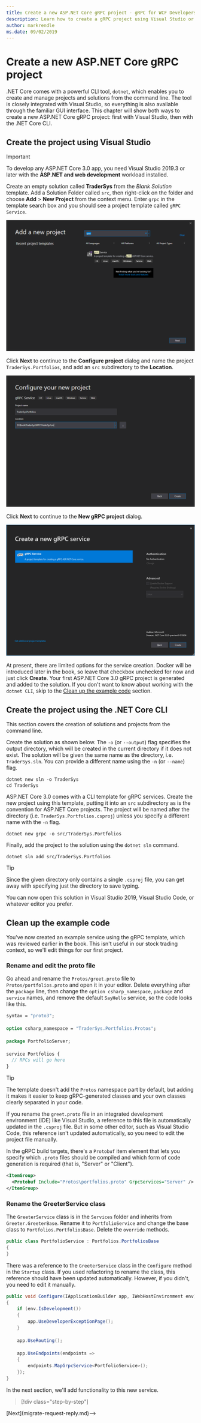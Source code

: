 ```yaml
---
title: Create a new ASP.NET Core gRPC project - gRPC for WCF Developers
description: Learn how to create a gRPC project using Visual Studio or from the command line.
author: markrendle
ms.date: 09/02/2019
---
```


# Create a new ASP.NET Core gRPC project

.NET Core comes with a powerful CLI tool, `dotnet`, which enables you to create and manage projects and solutions from the command line. The tool is closely integrated with Visual Studio, so everything is also available through the familiar GUI interface. This chapter will show both ways to create a new ASP.NET Core gRPC project: first with Visual Studio, then with the .NET Core CLI.

## Create the project using Visual Studio

> [!IMPORTANT]
> To develop any ASP.NET Core 3.0 app, you need Visual Studio 2019.3 or later with the **ASP.NET and web development** workload installed.

Create an empty solution called **TraderSys** from the *Blank Solution* template. Add a Solution Folder called `src`, then right-click on the folder and choose **Add** > **New Project** from the context menu. Enter `grpc` in the template search box and you should see a project template called `gRPC Service`.

![Add new project dialog showing gRPC Service project template](media/create-project/new-grpc-project.PNG)

Click **Next** to continue to the **Configure project** dialog and name the project `TraderSys.Portfolios`, and add an `src` subdirectory to the **Location**.

![Configure project dialog](media/create-project/configure-project.png)

Click **Next** to continue to the **New gRPC project** dialog.

![New gRPC Project dialog](media/create-project/create-new-grpc-service.png)

At present, there are limited options for the service creation. Docker will be introduced later in the book, so leave that checkbox unchecked for now and just click **Create**. Your first ASP.NET Core 3.0 gRPC project is generated and added to the solution. If you don't want to know about working with the `dotnet CLI`, skip to the [Clean up the example code](#clean-up-the-example-code) section.

## Create the project using the .NET Core CLI

This section covers the creation of solutions and projects from the command line.

Create the solution as shown below. The `-o` (or `--output`) flag specifies the output directory, which will be created in the current directory if it does not exist. The solution will be given the same name as the directory, i.e. `TraderSys.sln`. You can provide a different name using the `-n` (or `--name`) flag.

```dotnetcli
dotnet new sln -o TraderSys
cd TraderSys
```

ASP.NET Core 3.0 comes with a CLI template for gRPC services. Create the new project using this template, putting it into an `src` subdirectory as is the convention for ASP.NET Core projects. The project will be named after the directory (i.e. `TraderSys.Portfolios.csproj`) unless you specify a different name with the `-n` flag.

```dotnetcli
dotnet new grpc -o src/TraderSys.Portfolios
```

Finally, add the project to the solution using the `dotnet sln` command.

```dotnetcli
dotnet sln add src/TraderSys.Portfolios
```

> [!TIP]
> Since the given directory only contains a single `.csproj` file, you can get away with specifying just the directory to save typing.

You can now open this solution in Visual Studio 2019, Visual Studio Code, or whatever editor you prefer.

## Clean up the example code

You've now created an example service using the gRPC template, which was reviewed earlier in the book. This isn't useful in our stock trading context, so we'll edit things for our first project.

### Rename and edit the proto file

Go ahead and rename the `Protos/greet.proto` file to `Protos/portfolios.proto` and open it in your editor. Delete everything after the `package` line, then change the `option csharp_namespace`, `package` and `service` names, and remove the default `SayHello` service, so the code looks like this.

```protobuf
syntax = "proto3";

option csharp_namespace = "TraderSys.Portfolios.Protos";

package PortfolioServer;

service Portfolios {
  // RPCs will go here
}
```

> [!TIP]
> The template doesn't add the `Protos` namespace part by default, but adding it makes it easier to keep gRPC-generated classes and your own classes clearly separated in your code.

If you rename the `greet.proto` file in an integrated development environment (IDE) like Visual Studio, a reference to this file is automatically updated in the `.csproj` file. But in some other editor, such as Visual Studio Code, this reference isn't updated automatically, so you need to edit the project file manually.

In the gRPC build targets, there's a `Protobuf` item element that lets you specify which `.proto` files should be compiled and which form of code generation is required (that is, "Server" or "Client").

```xml
<ItemGroup>
  <Protobuf Include="Protos\portfolios.proto" GrpcServices="Server" />
</ItemGroup>
```

### Rename the GreeterService class

The `GreeterService` class is in the `Services` folder and inherits from `Greeter.GreeterBase`. Rename it to `PortfolioService` and change the base class to `Portfolios.PortfoliosBase`. Delete the `override` methods.

```csharp
public class PortfolioService : Portfolios.PortfoliosBase
{
}
```

There was a reference to the `GreeterService` class in the `Configure` method in the `Startup` class. If you used refactoring to rename the class, this reference should have been updated automatically. However, if you didn't, you need to edit it manually.

```csharp
public void Configure(IApplicationBuilder app, IWebHostEnvironment env)
{
    if (env.IsDevelopment())
    {
        app.UseDeveloperExceptionPage();
    }

    app.UseRouting();

    app.UseEndpoints(endpoints =>
    {
        endpoints.MapGrpcService<PortfolioService>();
    });
}
```

In the next section, we'll add functionality to this new service.

>[!div class="step-by-step"]
<!-->[Next](migrate-request-reply.md)-->
